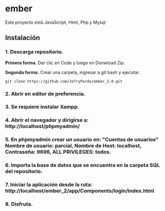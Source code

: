 # ember
Este proyecto está JavaScript, Html, Php  y Mysql
## Instalación
### 1. Descarga repositorio.
**Primera forma.** Dar clic en Code y luego en Donwload Zip.

**Segunda forma.** Crear una carpeta, ingresar a git bash y ejecutar.

    git clone https://github.com/JefryPardo/ember_2.0.git

### 2. Abrir en editor de preferencia.
### 3. Se requiere instalar Xampp.
### 4. Abrir el navegador y dirigirse a: http://localhost/phpmyadmin/
### 5. En phpmyadmin crear un usuario en: "Cuentas de usuarios" Nombre de usuario: parcial, Nombre de Host: localhost, Contraseña: 9696, ALL PRIVILEGES: todos.
### 6. Importa la base de datos que se encuentra en la carpeta SQL del repositorio.

### 7. Iniciar la aplicación desde la ruta: http://localhost/ember_2/app/Components/login/index.html

### 8. Disfruta.

   
